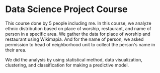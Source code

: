 # Data Science Project Course

This course done by 5 people including me.
In this course, we analyze ethnic distribution based on place of worship, restaurant, and name of person in a specific area.
We gather the data for place of worship and restaurant using Wikimapia. And for the name of person, we asked permission to head of neighborhood unit to collect the person's name in their area. 

We did the analysis by using statistical method, data visualization, clustering, and classification for making a predictive model. 
 
